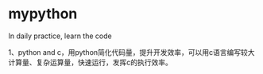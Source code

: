 # mypython
In daily practice, learn the code

1、python and c，用python简化代码量，提升开发效率，可以用c语言编写较大计算量、复杂运算量，快速运行，发挥c的执行效率。
